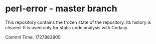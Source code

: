 # perl-error - master branch

This repository contains the frozen state of the repository.
Its history is cleared. It is used only for static code
analysis with Codacy.

Commit Time: 1727883805